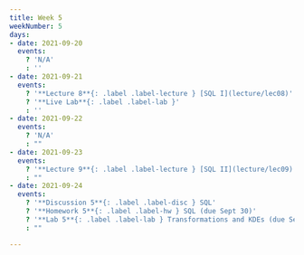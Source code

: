 ```yaml
---
title: Week 5
weekNumber: 5
days:
- date: 2021-09-20
  events:
    ? 'N/A'
    : ''
- date: 2021-09-21
  events:
    ? '**Lecture 8**{: .label .label-lecture } [SQL I](lecture/lec08)'
    ? '**Live Lab**{: .label .label-lab }'
    : ''
- date: 2021-09-22
  events:
    ? 'N/A'
    : ""
- date: 2021-09-23
  events:
    ? '**Lecture 9**{: .label .label-lecture } [SQL II](lecture/lec09)'
    : ""
- date: 2021-09-24
  events:
    ? '**Discussion 5**{: .label .label-disc } SQL'
    ? '**Homework 5**{: .label .label-hw } SQL (due Sept 30)'
    ? '**Lab 5**{: .label .label-lab } Transformations and KDEs (due Sept 28)'
    : ""

---
```

